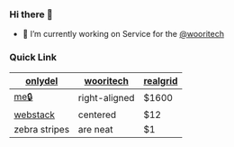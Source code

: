 ### Hi there 👋

<!--
**onlydel/onlydel** is a ✨ _special_ ✨ repository because its `README.md` (this file) appears on your GitHub profile.
-->

- 🔭 I’m currently working on Service for the [@wooritech](https://github.com/wooritech)

<!--
- 🌱 I’m currently learning ...
- 👯 I’m looking to collaborate on ...
- 🤔 I’m looking for help with ...
- 💬 Ask me about ...
- 📫 How to reach me: ...
- 😄 Pronouns: ...
- ⚡ Fun fact: ...
-->

### Quick Link

| [onlydel](https://github.com/onlydel)   | [wooritech](https://github.com/wooritech) | [realgrid](https://github.com/realgrid) |
| --- | --- | -- |
| [me🔒](https://github.com/onlydel/me)      | right-aligned | $1600 |
| [webstack](https://github.com/onlydel/webstack)      | centered      |   $12 |
| zebra stripes | are neat      |    $1 |
